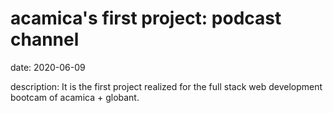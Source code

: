 # acamica's first project: podcast channel

date: 2020-06-09

description: It is the first project realized for the full stack web development bootcam of acamica + globant.